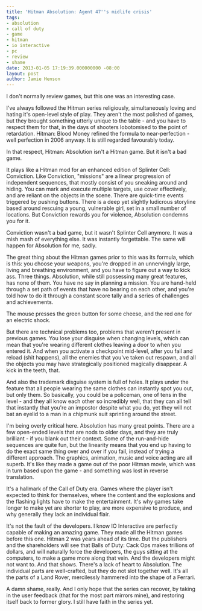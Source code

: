```yaml
---
title: 'Hitman Absolution: Agent 47''s midlife crisis'
tags:
- absolution
- call of duty
- game
- hitman
- io interactive
- pc
- review
- shame
date: 2013-01-05 17:19:39.000000000 -08:00
layout: post
author: Jamie Henson
---
```


I don't normally review games, but this one was an interesting case.

I've always followed the Hitman series religiously, simultaneously loving and hating it's open-level style of play. They aren't the most polished of games, but they brought something utterly unique to the table - and you have to respect them for that, in the days of shooters lobotomised to the point of retardation. Hitman: Blood Money refined the formula to near-perfection - well perfection in 2006 anyway. It is still regarded favourably today.

In that respect, Hitman: Absolution isn't a Hitman game. But it isn't a bad game.

<!-- more -->

It plays like a Hitman mod for an enhanced edition of Splinter Cell: Conviction. Like Conviction, "missions" are a linear progression of independent sequences, that mostly consist of you sneaking around and hiding. You can mark and execute multiple targets, use cover effectively, and are reliant on the objects in the scene. There are quick-time events triggered by pushing buttons. There is a deep yet slightly ludicrous storyline based around rescuing a young, vulnerable girl, set in a small number of locations. But Conviction rewards you for violence, Absolution condemns you for it.

Conviction wasn't a bad game, but it wasn't Splinter Cell anymore. It was a mish mash of everything else. It was instantly forgettable. The same will happen for Absolution for me, sadly.

The great thing about the Hitman games prior to this was its formula, which is this: you choose your weapons, you're dropped in an unnervingly large, living and breathing environment, and you have to figure out a way to kick ass. Three things. Absolution, while still possessing many great features, has none of them. You have no say in planning a mission. You are hand-held through a set path of events that have no bearing on each other, and you're told how to do it through a constant score tally and a series of challenges and achievements.

The mouse presses the green button for some cheese, and the red one for an electric shock.

But there are technical problems too, problems that weren't present in previous games. You lose your disguise when changing levels, which can mean that you're wearing different clothes leaving a door to when you entered it. And when you activate a checkpoint mid-level, after you fail and reload (shit happens), all the enemies that you've taken out respawn, and all the objects you may have strategically positioned magically disappear. A kick in the teeth, that.

And also the trademark disguise system is full of holes. It plays under the feature that all people wearing the same clothes can instantly spot you out, but only them. So basically, you could be a policeman, one of tens in the level - and they all know each other so incredibly well, that they can all tell that instantly that you're an impostor despite what you do, yet they will not bat an eyelid to a man in a chipmunk suit sprinting around the street.

I'm being overly critical here. Absolution has many great points. There are a few open-ended levels that are nods to older days, and they are truly brilliant - if you blank out their context. Some of the run-and-hide sequences are quite fun, but the linearity means that you end up having to do the exact same thing over and over if you fail, instead of trying a different approach. The graphics, animation, music and voice acting are all superb. It's like they made a game out of the poor Hitman movie, which was in turn based upon the game - and something was lost in reverse translation.

It's a hallmark of the Call of Duty era. Games where the player isn't expected to think for themselves, where the content and the explosions and the flashing lights have to make the entertainment. It's why games take longer to make yet are shorter to play, are more expensive to produce, and why generally they lack an individual flair.

It's not the fault of the developers. I know IO Interactive are perfectly capable of making an amazing game. They made all the Hitman games before this one. Hitman 2 was years ahead of its time. But the publishers and the shareholders will see that Balls of Duty: Cack Ops makes trillions of dollars, and will naturally force the developers, the guys sitting at the computers, to make a game more along that vein. And the developers might not want to. And that shows. There's a lack of heart to Absolution. The individual parts are well-crafted, but they do not slot together well. It's all the parts of a Land Rover, mercilessly hammered into the shape of a Ferrari.

A damn shame, really. And I only hope that the series can recover, by taking in the user feedback (that for the most part mirrors mine), and restoring itself back to former glory. I still have faith in the series yet.
